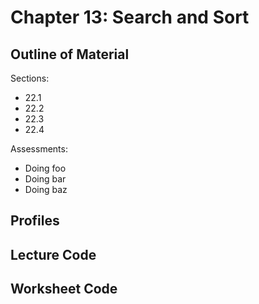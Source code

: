 # Chapter 13: Search and Sort

## Outline of Material

Sections:
* 22.1
* 22.2
* 22.3
* 22.4

Assessments:
* Doing foo
* Doing bar
* Doing baz

## Profiles

## Lecture Code 

## Worksheet Code

